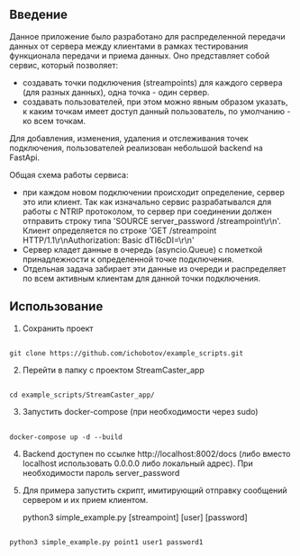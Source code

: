 ## Введение
Данное приложение было разработано для распределенной передачи данных от сервера между клиентами в рамках тестирования функционала передачи и приема данных.
Оно представляет собой сервис, который позволяет:
- создавать точки подключения (streampoints) для каждого сервера (для разных данных), одна точка - один сервер.
- создавать пользователей, при этом можно явным образом указать, к каким точкам имеет доступ данный пользователь, по умолчанию - ко всем точкам.

Для добавления, изменения, удаления и отслеживания точек подключения, пользователей реализован небольшой backend на FastApi.

Общая схема работы сервиса:
- при каждом новом подключении происходит определение, сервер это или клиент.
  Так как изначально сервис разрабатывался для работы с NTRIP протоколом, то сервер при соединении должен отправить строку типа
  'SOURCE server_password /streampoint\r\n'.
  Клиент определяется по строке 'GET /streampoint HTTP/1.1\r\nAuthorization: Basic dTI6cDI=\r\n'
- Сервер кладет данные в очередь (asyncio.Queue) с пометкой принадлежности к определенной точке подключения.
- Отдельная задача забирает эти данные из очереди и распределяет по всем активным клиентам для данной точки подключения.

## Использование
1. Сохранить проект
##
    git clone https://github.com/ichobotov/example_scripts.git
2. Перейти в папку с проектом StreamCaster_app
##
    cd example_scripts/StreamCaster_app/
3. Запустить docker-compose (при необходимости через sudo)
##
    docker-compose up -d --build    

4. Backend доступен по ссылке http://localhost:8002/docs (либо вместо localhost использовать 0.0.0.0 либо локальный адрес).
   При необходимости пароль server_password
6. Для примера запустить скрипт, имитирующий отправку сообщений сервером и их прием клиентом.

   python3 simple_example.py [streampoint] [user] [password]
##
    python3 simple_example.py point1 user1 password1

